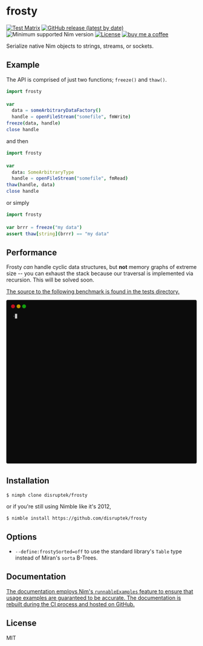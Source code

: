 # frosty

[![Test Matrix](https://github.com/disruptek/frosty/workflows/CI/badge.svg)](https://github.com/disruptek/frosty/actions?query=workflow%3ACI)
[![GitHub release (latest by date)](https://img.shields.io/github/v/release/disruptek/frosty?style=flat)](https://github.com/disruptek/frosty/releases/latest)
![Minimum supported Nim version](https://img.shields.io/badge/nim-1.0.8%2B-informational?style=flat&logo=nim)
[![License](https://img.shields.io/github/license/disruptek/frosty?style=flat)](#license)
[![buy me a coffee](https://img.shields.io/badge/donate-buy%20me%20a%20coffee-orange.svg)](https://www.buymeacoffee.com/disruptek)

Serialize native Nim objects to strings, streams, or sockets.

## Example

The API is comprised of just two functions; `freeze()` and `thaw()`.

```nim
import frosty

var
  data = someArbitraryDataFactory()
  handle = openFileStream("somefile", fmWrite)
freeze(data, handle)
close handle
```

and then

```nim
import frosty

var
  data: SomeArbitraryType
  handle = openFileStream("somefile", fmRead)
thaw(handle, data)
close handle
```

or simply

```nim
import frosty

var brrr = freeze("my data")
assert thaw[string](brrr) == "my data"
```

## Performance

Frosty _can_ handle cyclic data structures, but **not** memory graphs
of extreme size -- you can exhaust the stack because our traversal is
implemented via recursion. This will be solved soon.

[The source to the following benchmark is found in the tests directory.](https://github.com/disruptek/frosty/blob/master/tests/bench.nim)

![benchmarks](docs/bench.svg "benchmarks")


## Installation

```
$ nimph clone disruptek/frosty
```
or if you're still using Nimble like it's 2012,
```
$ nimble install https://github.com/disruptek/frosty
```

## Options

- `--define:frostySorted=off` to use the standard library's `Table` type instead of Miran's `sorta` B-Trees.

## Documentation

[The documentation employs Nim's `runnableExamples` feature to
ensure that usage examples are guaranteed to be accurate. The
documentation is rebuilt during the CI process and hosted on
GitHub.](https://disruptek.github.io/frosty/frosty.html)

## License
MIT

